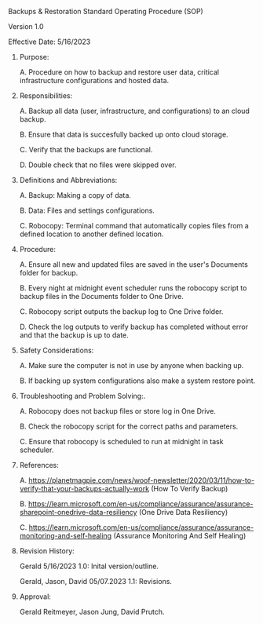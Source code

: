 Backups & Restoration Standard Operating Procedure (SOP)

Version 1.0

Effective Date: 5/16/2023

1. Purpose:

   A. Procedure on how to backup and restore user data, critical infrastructure configurations and hosted data.

2. Responsibilities:

   A. Backup all data (user, infrastructure, and configurations) to an cloud backup.
   
   B. Ensure that data is succesfully backed up onto cloud storage.
   
   C. Verify that the backups are functional.
   
   D. Double check that no files were skipped over.
   
3. Definitions and Abbreviations:

   A. Backup: Making a copy of data.
   
   B. Data: Files and settings configurations.
   
   C. Robocopy: Terminal command that automatically copies files from a defined location to another defined location.
   
4. Procedure:

   A. Ensure all new and updated files are saved in the user's Documents folder for backup.
   
   B. Every night at midnight event scheduler runs the robocopy script to backup files in the Documents folder to One Drive.
   
   C. Robocopy script outputs the backup log to One Drive folder.
   
   D. Check the log outputs to verify backup has completed without error and that the backup is up to date.
   
5. Safety Considerations:
   
   A. Make sure the computer is not in use by anyone when backing up.
   
   B. If backing up system configurations also make a system restore point.
   
6. Troubleshooting and Problem Solving:.

   A. Robocopy does not backup files or store log in One Drive.
   
   B. Check the robocopy script for the correct paths and parameters.
   
   C. Ensure that robocopy is scheduled to run at midnight in task scheduler.
   
7. References:

   A. https://planetmagpie.com/news/woof-newsletter/2020/03/11/how-to-verify-that-your-backups-actually-work (How To Verify Backup)
   
   B. https://learn.microsoft.com/en-us/compliance/assurance/assurance-sharepoint-onedrive-data-resiliency (One Drive Data Resiliency)
   
   C. https://learn.microsoft.com/en-us/compliance/assurance/assurance-monitoring-and-self-healing (Assurance Monitoring And Self Healing)
   
8. Revision History:

   Gerald 5/16/2023 1.0: Inital version/outline.

   Gerald, Jason, David 05/07.2023 1.1: Revisions.

9. Approval:

   Gerald Reitmeyer, Jason Jung, David Prutch.
  

